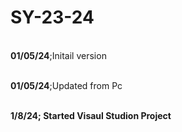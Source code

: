 # SY-23-24
<br><b>01/05/24</b>;Initail version

<br><b>01/05/24</b>;Updated from Pc

<br><b>1/8/24; Started Visaul Studion Project
